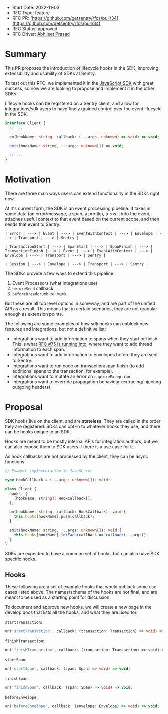 - Start Date: 2022-11-03
- RFC Type: feature
- RFC PR: [https://github.com/getsentry/rfcs/pull/34](https://github.com/getsentry/rfcs/pull/34)
- RFC Status: approved
- RFC Driver: [Abhijeet Prasad](https://github.com/AbhiPrasad)

# Summary

This PR proposes the introduction of lifecycle hooks in the SDK, improving extensibility and usability of SDKs at Sentry.

To test out this RFC, we implemented it in the [JavaScript SDK](https://github.com/getsentry/sentry-javascript/blob/7aa20d04a3d61f30600ed6367ca7151d183a8fc9/packages/types/src/client.ts#L153) with great success, so now we are looking to propose and implement it in the other SDKs.

Lifecyle hooks can be registered on a Sentry client, and allow for integrations/sdk users to have finely grained control over the event lifecycle in the SDK.

```ts
interface Client {
  // ...

  on(hookName: string, callback: (...args: unknown) => void) => void;

  emit(hookName: string, ...args: unknown[]) => void;

  // ...
}
```

# Motivation

There are three main ways users can extend functionality in the SDKs right now.

At it's current form, the SDK is an event processing pipeline. It takes in some data (an error/message, a span, a profile), turns it into the event, attaches useful context to that event based on the current scope, and then sends that event to Sentry.

```
| Error | ---> | Event | ---> | EventWithContext | ---> | Envelope | ---> | Transport | ---> | Sentry |
```

```
| TransactionStart | ---> | SpanStart | ---> | SpanFinish | ---> | TransactionFinish | --> | Event | ---> | EventWithContext | ---> | Envelope | ---> | Transport | ---> | Sentry |
```

```
| Session | ---> | Envelope | ---> | Transport | ---> | Sentry |
```

The SDKs provide a few ways to extend this pipeline:

1. Event Processors (what Integrations use)
2. `beforeSend` callback
3. `beforeBreadcrumb` callback

But these are all top level options in someway, and are part of the unified API as a result. This means that in certain scenarios, they are not granular enough as extension points.

The following are some examples of how sdk hooks can unblock new features and integrations, but not a definitive list:

- Integrations want to add information to spans when they start or finish. This is what [RFC #75 is running into](https://github.com/getsentry/rfcs/pull/75), where they want to add thread information to each span.
- Integrations want to add information to envelopes before they are sent to Sentry.
- Integrations want to run code on transaction/span finish (to add additional spans to the transaction, for example).
- Integrations want to mutate an error on `captureException`
- Integrations want to override propagation behaviour (extracing/injecting outgoing headers)

# Proposal

SDK hooks live on the client, and are **stateless**. They are called in the order they are registered. SDKs can opt-in to whatever hooks they use, and there can be hooks unique to an SDK.

Hooks are meant to be mostly internal APIs for integration authors, but we can also expose them to SDK users if there is a use case for it.

As hook callbacks are not processed by the client, they can be async functions.

```ts
// Example implementation in JavaScript

type HookCallback = (...args: unknown[]): void;

class Client {
  hooks: {
    [hookName: string]: HookCallback[];
  };

  on(hookName: string, callback: HookCallback): void {
    this.hooks[hookName].push(callback);
  }

  emit(hookName: string, ...args: unknown[]): void {
    this.hooks[hookName].forEach(callback => callback(...args));
  }
}
```

SDKs are expected to have a common set of hooks, but can also have SDK specific hooks.

## Hooks

These following are a set of example hooks that would unblock some use cases listed above. The names/schema of the hooks are not final, and are meant to be used as a starting point for discussion.

To document and approve new hooks, we will create a new page in the develop docs that lists all the hooks, and what they are used for.

`startTransaction`:

```ts
on('startTransaction', callback: (transaction: Transaction) => void) => void;
```

`finishTransaction`:

```ts
on('finishTransaction', callback: (transaction: Transaction) => void) => void;
```

`startSpan`:

```ts
on('startSpan', callback: (span: Span) => void) => void;
```

`finishSpan`:

```ts
on('finishSpan', callback: (span: Span) => void) => void;
```

`beforeEnvelope`:

```ts
on('beforeEnvelope', callback: (envelope: Envelope) => void) => void;
```
